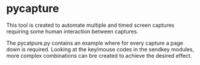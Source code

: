 # pycapture

This tool is created to automate multiple and timed screen captures requiring some human interaction between captures. 

The pycatpure.py contains an example where for every capture a page down is required. Looking at the key/mouse codes in the sendkey modules, more complex combinations can bre created to achieve the desired effect.

